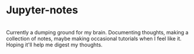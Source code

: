 # Jupyter-notes
<br>
Currently a dumping ground for my brain. Documenting thoughts, making a collection of notes, maybe making occasional tutorials when I feel like it.  Hoping it'll help me digest my thoughts.
